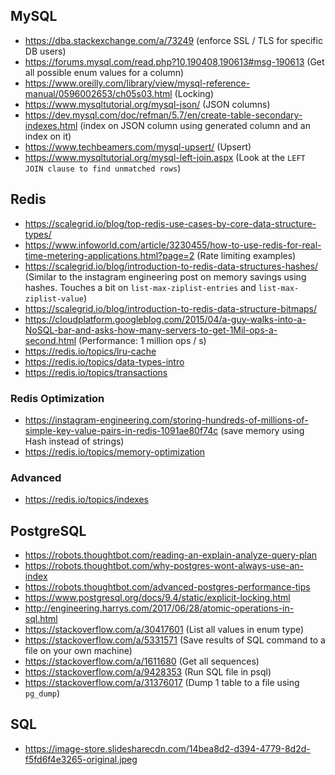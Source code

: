 ## MySQL

- https://dba.stackexchange.com/a/73249 (enforce SSL / TLS for specific DB users)
- https://forums.mysql.com/read.php?10,190408,190613#msg-190613 (Get all possible enum values for a column)
- https://www.oreilly.com/library/view/mysql-reference-manual/0596002653/ch05s03.html (Locking)
- https://www.mysqltutorial.org/mysql-json/ (JSON columns)
- https://dev.mysql.com/doc/refman/5.7/en/create-table-secondary-indexes.html (index on JSON column using generated column and an index on it)
- https://www.techbeamers.com/mysql-upsert/ (Upsert)
- https://www.mysqltutorial.org/mysql-left-join.aspx (Look at the `LEFT JOIN clause to find unmatched rows`)


## Redis

- https://scalegrid.io/blog/top-redis-use-cases-by-core-data-structure-types/
- https://www.infoworld.com/article/3230455/how-to-use-redis-for-real-time-metering-applications.html?page=2 (Rate limiting examples)
- https://scalegrid.io/blog/introduction-to-redis-data-structures-hashes/ (Similar to the instagram engineering post on memory savings using hashes. Touches a bit on `list-max-ziplist-entries` and `list-max-ziplist-value`)
- https://scalegrid.io/blog/introduction-to-redis-data-structure-bitmaps/
- https://cloudplatform.googleblog.com/2015/04/a-guy-walks-into-a-NoSQL-bar-and-asks-how-many-servers-to-get-1Mil-ops-a-second.html (Performance: 1 million ops / s)
- https://redis.io/topics/lru-cache
- https://redis.io/topics/data-types-intro
- https://redis.io/topics/transactions

### Redis Optimization

- https://instagram-engineering.com/storing-hundreds-of-millions-of-simple-key-value-pairs-in-redis-1091ae80f74c (save memory using Hash instead of strings)
- https://redis.io/topics/memory-optimization

### Advanced

- https://redis.io/topics/indexes


## PostgreSQL

- https://robots.thoughtbot.com/reading-an-explain-analyze-query-plan
- https://robots.thoughtbot.com/why-postgres-wont-always-use-an-index
- https://robots.thoughtbot.com/advanced-postgres-performance-tips
- https://www.postgresql.org/docs/9.4/static/explicit-locking.html
- http://engineering.harrys.com/2017/06/28/atomic-operations-in-sql.html
- https://stackoverflow.com/a/30417601 (List all values in enum type)
- https://stackoverflow.com/a/5331571 (Save results of SQL command to a file on your own machine)
- https://stackoverflow.com/a/1611680 (Get all sequences)
- https://stackoverflow.com/a/9428353 (Run SQL file in psql)
- https://stackoverflow.com/a/31376017 (Dump 1 table to a file using `pg_dump`)


## SQL

- https://image-store.slidesharecdn.com/14bea8d2-d394-4779-8d2d-f5fd6f4e3265-original.jpeg
